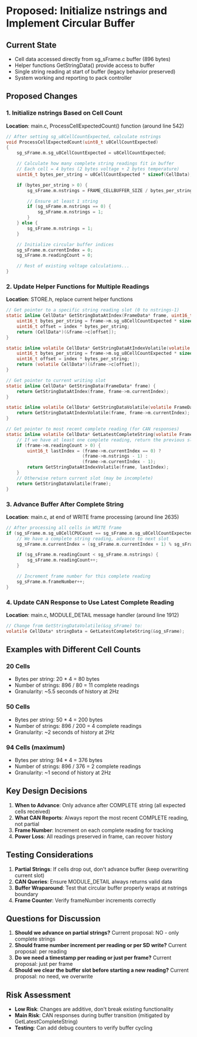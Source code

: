 # Proposed: Initialize nstrings and Implement Circular Buffer

## Current State
- Cell data accessed directly from sg_sFrame.c buffer (896 bytes)
- Helper functions GetStringData() provide access to buffer
- Single string reading at start of buffer (legacy behavior preserved)
- System working and reporting to pack controller

## Proposed Changes

### 1. Initialize nstrings Based on Cell Count
**Location**: main.c, ProcessCellExpectedCount() function (around line 542)

```c
// After setting sg_u8CellCountExpected, calculate nstrings
void ProcessCellExpectedCount(uint8_t u8CellCountExpected)
{
    sg_sFrame.m.sg_u8CellCountExpected = u8CellCountExpected;

    // Calculate how many complete string readings fit in buffer
    // Each cell = 4 bytes (2 bytes voltage + 2 bytes temperature)
    uint16_t bytes_per_string = u8CellCountExpected * sizeof(CellData);

    if (bytes_per_string > 0) {
        sg_sFrame.m.nstrings = FRAME_CELLBUFFER_SIZE / bytes_per_string;

        // Ensure at least 1 string
        if (sg_sFrame.m.nstrings == 0) {
            sg_sFrame.m.nstrings = 1;
        }
    } else {
        sg_sFrame.m.nstrings = 1;
    }

    // Initialize circular buffer indices
    sg_sFrame.m.currentIndex = 0;
    sg_sFrame.m.readingCount = 0;

    // Rest of existing voltage calculations...
}
```

### 2. Update Helper Functions for Multiple Readings
**Location**: STORE.h, replace current helper functions

```c
// Get pointer to a specific string reading slot (0 to nstrings-1)
static inline CellData* GetStringDataAtIndex(FrameData* frame, uint16_t index) {
    uint16_t bytes_per_string = frame->m.sg_u8CellCountExpected * sizeof(CellData);
    uint16_t offset = index * bytes_per_string;
    return (CellData*)(&frame->c[offset]);
}

static inline volatile CellData* GetStringDataAtIndexVolatile(volatile FrameData* frame, uint16_t index) {
    uint16_t bytes_per_string = frame->m.sg_u8CellCountExpected * sizeof(CellData);
    uint16_t offset = index * bytes_per_string;
    return (volatile CellData*)(&frame->c[offset]);
}

// Get pointer to current writing slot
static inline CellData* GetStringData(FrameData* frame) {
    return GetStringDataAtIndex(frame, frame->m.currentIndex);
}

static inline volatile CellData* GetStringDataVolatile(volatile FrameData* frame) {
    return GetStringDataAtIndexVolatile(frame, frame->m.currentIndex);
}

// Get pointer to most recent complete reading (for CAN responses)
static inline volatile CellData* GetLatestCompleteString(volatile FrameData* frame) {
    // If we have at least one complete reading, return the previous slot
    if (frame->m.readingCount > 0) {
        uint16_t lastIndex = (frame->m.currentIndex == 0) ?
                             (frame->m.nstrings - 1) :
                             (frame->m.currentIndex - 1);
        return GetStringDataAtIndexVolatile(frame, lastIndex);
    }
    // Otherwise return current slot (may be incomplete)
    return GetStringDataVolatile(frame);
}
```

### 3. Advance Buffer After Complete String
**Location**: main.c, at end of WRITE frame processing (around line 2635)

```c
// After processing all cells in WRITE frame
if (sg_sFrame.m.sg_u8CellCPUCount == sg_sFrame.m.sg_u8CellCountExpected) {
    // We have a complete string reading, advance to next slot
    sg_sFrame.m.currentIndex = (sg_sFrame.m.currentIndex + 1) % sg_sFrame.m.nstrings;

    if (sg_sFrame.m.readingCount < sg_sFrame.m.nstrings) {
        sg_sFrame.m.readingCount++;
    }

    // Increment frame number for this complete reading
    sg_sFrame.m.frameNumber++;
}
```

### 4. Update CAN Response to Use Latest Complete Reading
**Location**: main.c, MODULE_DETAIL message handler (around line 1912)

```c
// Change from GetStringDataVolatile(&sg_sFrame) to:
volatile CellData* stringData = GetLatestCompleteString(&sg_sFrame);
```

## Examples with Different Cell Counts

### 20 Cells
- Bytes per string: 20 * 4 = 80 bytes
- Number of strings: 896 / 80 = 11 complete readings
- Granularity: ~5.5 seconds of history at 2Hz

### 50 Cells
- Bytes per string: 50 * 4 = 200 bytes
- Number of strings: 896 / 200 = 4 complete readings
- Granularity: ~2 seconds of history at 2Hz

### 94 Cells (maximum)
- Bytes per string: 94 * 4 = 376 bytes
- Number of strings: 896 / 376 = 2 complete readings
- Granularity: ~1 second of history at 2Hz

## Key Design Decisions

1. **When to Advance**: Only advance after COMPLETE string (all expected cells received)
2. **What CAN Reports**: Always report the most recent COMPLETE reading, not partial
3. **Frame Number**: Increment on each complete reading for tracking
4. **Power Loss**: All readings preserved in frame, can recover history

## Testing Considerations

1. **Partial Strings**: If cells drop out, don't advance buffer (keep overwriting current slot)
2. **CAN Queries**: Ensure MODULE_DETAIL always returns valid data
3. **Buffer Wraparound**: Test that circular buffer properly wraps at nstrings boundary
4. **Frame Counter**: Verify frameNumber increments correctly

## Questions for Discussion

1. **Should we advance on partial strings?** Current proposal: NO - only complete strings
2. **Should frame number increment per reading or per SD write?** Current proposal: per reading
3. **Do we need a timestamp per reading or just per frame?** Current proposal: just per frame
4. **Should we clear the buffer slot before starting a new reading?** Current proposal: no need, we overwrite

## Risk Assessment
- **Low Risk**: Changes are additive, don't break existing functionality
- **Main Risk**: CAN responses during buffer transition (mitigated by GetLatestCompleteString)
- **Testing**: Can add debug counters to verify buffer cycling